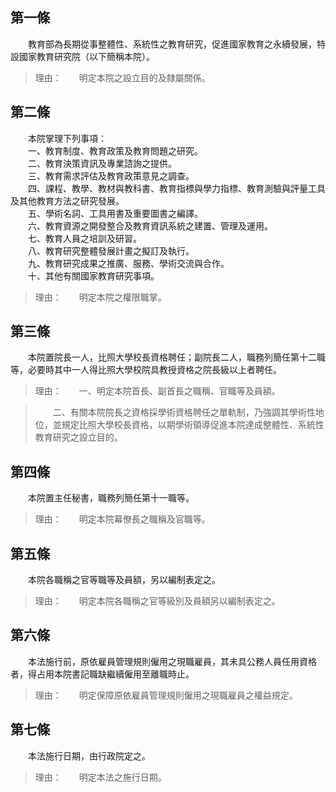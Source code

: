 第一條 
-------
　　教育部為長期從事整體性、系統性之教育研究，促進國家教育之永續發展，特設國家教育研究院（以下簡稱本院）。  
> 理由：　　明定本院之設立目的及隸屬關係。



第二條 
-------
　　本院掌理下列事項：  
　　一、教育制度、教育政策及教育問題之研究。  
　　二、教育決策資訊及專業諮詢之提供。  
　　三、教育需求評估及教育政策意見之調查。  
　　四、課程、教學、教材與教科書、教育指標與學力指標、教育測驗與評量工具及其他教育方法之研究發展。  
　　五、學術名詞、工具用書及重要圖書之編譯。  
　　六、教育資源之開發整合及教育資訊系統之建置、管理及運用。  
　　七、教育人員之培訓及研習。  
　　八、教育研究整體發展計畫之擬訂及執行。  
　　九、教育研究成果之推廣、服務、學術交流與合作。  
　　十、其他有關國家教育研究事項。  
> 理由：　　明定本院之權限職掌。



第三條 
-------
　　本院置院長一人，比照大學校長資格聘任；副院長二人，職務列簡任第十二職等，必要時其中一人得比照大學校院具教授資格之院長級以上者聘任。  
> 理由：　　一、明定本院首長、副首長之職稱、官職等及員額。

> 　　二、有關本院院長之資格採學術資格聘任之單軌制，乃強調其學術性地位，並規定比照大學校長資格，以期學術領導促進本院達成整體性、系統性教育研究之設立目的。



第四條 
-------
　　本院置主任秘書，職務列簡任第十一職等。  
> 理由：　　明定本院幕僚長之職稱及官職等。



第五條 
-------
　　本院各職稱之官等職等及員額，另以編制表定之。  
> 理由：　　明定本院各職稱之官等級別及員額另以編制表定之。



第六條 
-------
　　本法施行前，原依雇員管理規則僱用之現職雇員，其未具公務人員任用資格者，得占用本院書記職缺繼續僱用至離職時止。  
> 理由：　　明定保障原依雇員管理規則僱用之現職雇員之權益規定。



第七條 
-------
　　本法施行日期，由行政院定之。  
> 理由：　　明定本法之施行日期。
